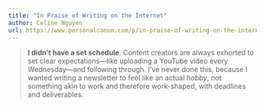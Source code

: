 ```yaml
---
title: "In Praise of Writing on the Internet"
author: Celine Nguyen
url: https://www.personalcanon.com/p/in-praise-of-writing-on-the-internet
---
```


> **I didn’t have a set schedule**. Content creators are always exhorted to set clear expectations—like uploading a YouTube video every Wednesday—and following through. I’ve never done this, because I wanted writing a newsletter to feel like an actual *hobby*, not something akin to work and therefore work-shaped, with deadlines and deliverables.



